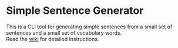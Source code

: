 # Simple Sentence Generator
This is a CLI tool for generating simple sentences from a small set of sentences and a small set of vocabulary words.  
Read the [wiki](https://github.com/wmcooper2/simple_sentence_generator/wiki) for detailed instructions.  
